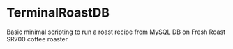 # TerminalRoastDB
Basic minimal scripting to run a roast recipe from MySQL DB on Fresh Roast SR700 coffee roaster
